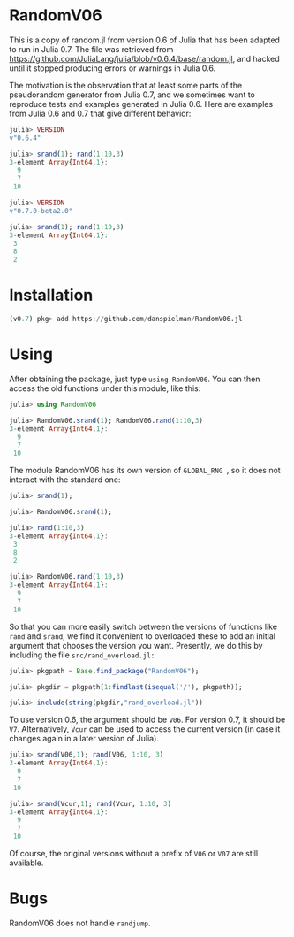 # RandomV06

This is a copy of random.jl from version 0.6 of Julia that has been adapted to run in Julia 0.7.  The file was retrieved from https://github.com/JuliaLang/julia/blob/v0.6.4/base/random.jl, and hacked until it stopped producing errors or warnings in Julia 0.6.

The motivation is the observation that at least some parts of the pseudorandom generator from Julia 0.7, and we sometimes want to reproduce tests and examples generated in Julia 0.6.  Here are examples from Julia 0.6 and 0.7 that give different behavior:

~~~julia
julia> VERSION
v"0.6.4"

julia> srand(1); rand(1:10,3)
3-element Array{Int64,1}:
  9
  7
 10
~~~

~~~julia
julia> VERSION
v"0.7.0-beta2.0"

julia> srand(1); rand(1:10,3)
3-element Array{Int64,1}:
 3
 8
 2
~~~

# Installation

~~~julia
(v0.7) pkg> add https://github.com/danspielman/RandomV06.jl

~~~



# Using

After obtaining the package, just type `using RandomV06`.  You can then access the old functions under this module, like this:

~~~julia
julia> using RandomV06

julia> RandomV06.srand(1); RandomV06.rand(1:10,3)
3-element Array{Int64,1}:
  9
  7
 10
~~~

The module RandomV06 has its own version of `GLOBAL_RNG `, so it does not interact with the standard one:

~~~julia
julia> srand(1);

julia> RandomV06.srand(1);

julia> rand(1:10,3)
3-element Array{Int64,1}:
 3
 8
 2

julia> RandomV06.rand(1:10,3)
3-element Array{Int64,1}:
  9
  7
 10
~~~



So that you can more easily switch between the versions of functions like `rand` and `srand`, we find it convenient to overloaded these to add an initial argument that chooses the version you want.  Presently, we do this by including the file `src/rand_overload.jl:`

~~~julia
julia> pkgpath = Base.find_package("RandomV06");

julia> pkgdir = pkgpath[1:findlast(isequal('/'), pkgpath)];

julia> include(string(pkgdir,"rand_overload.jl"))
~~~



 To use version 0.6, the argument should be `V06`.  For version 0.7, it should be `V7`.  Alternatively, `Vcur` can be used to access the current version (in case it changes again in a later version of Julia).

~~~julia
julia> srand(V06,1); rand(V06, 1:10, 3)
3-element Array{Int64,1}:
  9
  7
 10

julia> srand(Vcur,1); rand(Vcur, 1:10, 3)
3-element Array{Int64,1}:
  9
  7
 10
~~~

Of course, the original versions without a prefix of `V06` or `V07` are still available.



# Bugs

RandomV06 does not handle `randjump`.

